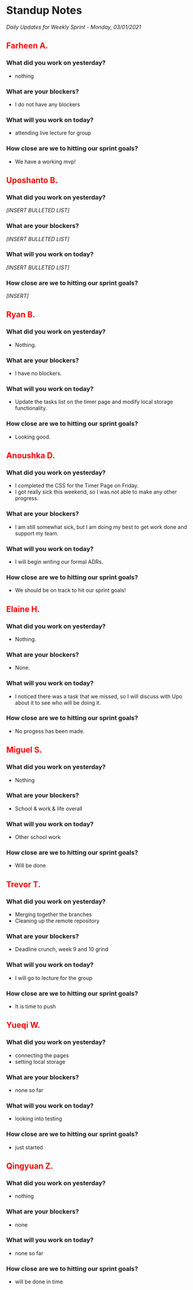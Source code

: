 # Standup Notes
*Daily Updates for Weekly Sprint - Monday, 03/01/2021*

## <span style="color: red;">Farheen A.</span> 

### What did you work on yesterday?
- nothing

### What are your blockers?
- I do not have any blockers

### What will you work on today?
- attending live lecture for group

### How close are we to hitting our sprint goals?
- We have a working mvp!

## <span style="color: red;">Uposhanto B.</span> 

### What did you work on yesterday?
*[INSERT BULLETED LIST]*

### What are your blockers?
*[INSERT BULLETED LIST]*

### What will you work on today?
*[INSERT BULLETED LIST]*

### How close are we to hitting our sprint goals?
*[INSERT]*

## <span style="color: red;">Ryan B.</span>

### What did you work on yesterday?
- Nothing.

### What are your blockers?
- I have no blockers.

### What will you work on today?
- Update the tasks list on the timer page and modify local storage functionality.

### How close are we to hitting our sprint goals?
- Looking good.

## <span style="color: red;">Anoushka D.</span>

### What did you work on yesterday?
- I completed the CSS for the Timer Page on Friday.
- I got really sick this weekend, so I was not able to make any other progress.

### What are your blockers?
- I am still somewhat sick, but I am doing my best to get work done and support my team.

### What will you work on today?
- I will begin writing our formal ADRs.

### How close are we to hitting our sprint goals?
- We should be on track to hit our sprint goals!

## <span style="color: red;">Elaine H.</span>

### What did you work on yesterday?
- Nothing.

### What are your blockers?
- None.

### What will you work on today?
- I noticed there was a task that we missed, so I will discuss with Upo about it to see who will be doing it.

### How close are we to hitting our sprint goals?
- No progess has been made. 

## <span style="color: red;">Miguel S.</span>

### What did you work on yesterday?
- Nothing

### What are your blockers?
- School & work & life overall

### What will you work on today?
- Other school work

### How close are we to hitting our sprint goals?
- Will be done

## <span style="color: red;">Trevor T.</span>

### What did you work on yesterday?
- Merging together the branches
- Cleaning up the remote repository

### What are your blockers?
- Deadline crunch, week 9 and 10 grind

### What will you work on today?
- I will go to lecture for the group

### How close are we to hitting our sprint goals?
- It is time to push

## <span style="color: red;">Yueqi W.</span>

### What did you work on yesterday?
- connecting the pages
- setting local storage

### What are your blockers?
- none so far

### What will you work on today?
- looking into testing

### How close are we to hitting our sprint goals?
- just started

## <span style="color: red;">Qingyuan Z.</span>

### What did you work on yesterday?
- nothing

### What are your blockers?
- none

### What will you work on today?
- none so far

### How close are we to hitting our sprint goals?
- will be done in time
